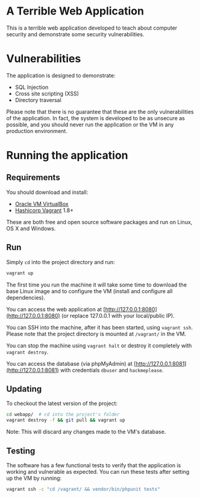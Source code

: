 # A Terrible Web Application

This is a terrible web application developed to teach about computer security and demonstrate some security vulnerabilities.

# Vulnerabilities

The application is designed to demonstrate:

- SQL Injection
- Cross site scripting (XSS)
- Directory traversal

Please note that there is no guarantee that these are the only vulnerabilities of the application. In fact, the system
is developed to be as unsecure as possible, and you should never run the application or the VM in any production
environment.

# Running the application

## Requirements

You should download and install:
- [Oracle VM VirtualBox](https://www.virtualbox.org/)
- [Hashicorp Vagrant](https://www.vagrantup.com/) 1.8+

These are both free and open source software packages and run on Linux, OS X and Windows.

## Run

Simply `cd` into the project directory and run:

```bash
vagrant up
```

The first time you run the machine it will take some time to download the base Linux image and to configure
the VM (install and configure all dependencies).

You can access the web application at [http://127.0.0.1:8080](http://127.0.0.1:8080) (or replace 127.0.0.1 with your local/public IP).

You can SSH into the machine, after it has been started, using `vagrant ssh`. Please note that the project directory
is mounted at `/vagrant/` in the VM.

You can stop the machine using `vagrant halt` or destroy it completely with `vagrant destroy`.

You can access the database (via phpMyAdmin) at [http://127.0.0.1:8081](http://127.0.0.1:8081) with credentials `dbuser` and `hackmeplease`.

## Updating

To checkout the latest version of the project:

```bash
cd webapp/  # cd into the project's folder
vagrant destroy -f && git pull && vagrant up
```

Note: This will discard any changes made to the VM's database.


## Testing

The software has a few functional tests to verify that the application is working and vulnerable as expected. You can run these tests after setting up the VM by running:

```bash
vagrant ssh -c "cd /vagrant/ && vendor/bin/phpunit tests"
```
